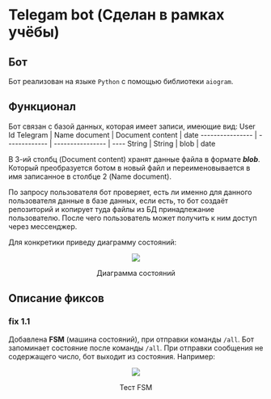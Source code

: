 # Telegam bot (Сделан в рамках учёбы)
## Бот
Бот реализован на языке ```Python``` с помощью библиотеки ```aiogram```.
## Функционал
Бот связан с базой данных, которая имеет записи, имеющие вид:
User Id Telegram | Name document | Document content | date
---------------- | ------------- | ---------------- | ----
String           | String        | blob             | date


В 3-ий столбц (Document content) хранят данные файла в формате ***blob***.
Который преобразуется ботом в новый файл и переименовывается в имя записанное в столбце 2 (Name document).

По запросу пользователя бот проверяет, есть ли именно для данного пользователя данные в базе данных, если есть, то бот создаёт репозиторий и копирует туда файлы из БД принадлежание пользователю. После чего пользователь может получить к ним доступ через мессенджер.

Для конкретики приведу диаграмму состояний:

<div align="center">
<img src=resources\statechart_diagram.png >
<p>Диаграмма состояний</p>
</div>

## Описание фиксов

### fix 1.1
Добавлена **FSM** (машина состояний), при отправки команды ```/all```.
Бот запоминает состояние после команды ```/all```. При отправки сообщения не содержащего число, бот выходит из состояния. 
Например:


<div align="center">
<img src=resources\FSM_test.png >
<p>Тест FSM</p>
</div>
